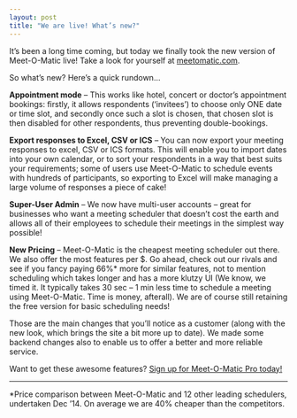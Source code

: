```yaml
---
layout: post
title: "We are live! What’s new?"
---
```


It’s been a long time coming, but today we finally took the new 
version of Meet-O-Matic live! Take a look for yourself at [meetomatic.com](https:/meetomatic.com).

So what’s new?  Here’s a quick rundown…

**Appointment mode** – This works like hotel, concert or doctor’s appointment 
bookings: firstly, it allows respondents (‘invitees’) to choose only ONE 
date or time slot, and secondly once such a slot is chosen, that chosen 
slot is then disabled for other respondents, thus preventing double-bookings.

**Export responses to Excel, CSV or ICS** – You can now export your meeting 
responses to excel, CSV or ICS formats. This will enable you to import 
dates into your own calendar, or to sort your respondents in a way that 
best suits your requirements; some of users use Meet-O-Matic to schedule 
events with hundreds of participants, so exporting to Excel will make 
managing a large volume of responses  a piece of cake!

**Super-User Admin** – We now have multi-user accounts – great for businesses 
who want a meeting scheduler that doesn’t cost the earth and allows all 
of their employees to schedule their meetings in the simplest way possible!

**New Pricing** – Meet-O-Matic is the cheapest meeting scheduler out there. We 
also offer the most features per $. Go ahead, check out our rivals and 
see if you fancy paying 66%* more for similar features, not to mention 
scheduling which takes longer and has a more klutzy UI (We know, we 
timed it. It typically takes 30 sec – 1 min less time to schedule a
meeting using Meet-O-Matic. Time is money, afterall). We are of course 
still retaining the free version for basic scheduling needs!

Those are the main changes that you’ll notice as a customer (along with 
the new look, which brings the site a bit more up to date). We made some 
backend changes also to enable us to offer a better and more reliable 
service.

Want to get these awesome features? [Sign up for Meet-O-Matic Pro today!](https://meetomatic.com/subscribe.php)

<hr>

*Price comparison between Meet-O-Matic and 12 other leading schedulers, 
undertaken Dec ’14. On average we are 40% cheaper than the competitors.

